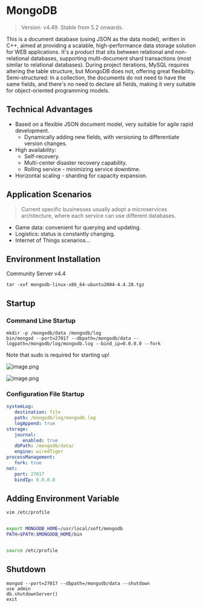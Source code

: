 # MongoDB

> Version: v4.49. Stable from 5.2 onwards.

This is a document database (using JSON as the data model), written in C++, aimed at providing a scalable, high-performance data storage solution for WEB applications. It's a product that sits between relational and non-relational databases, supporting multi-document shard transactions (most similar to relational databases). During project iterations, MySQL requires altering the table structure, but MongoDB does not, offering great flexibility. Semi-structured: In a collection, the documents do not need to have the same fields, and there's no need to declare all fields, making it very suitable for object-oriented programming models.

## Technical Advantages

- Based on a flexible JSON document model, very suitable for agile rapid development.
  - Dynamically adding new fields, with versioning to differentiate version changes.
- High availability:
  - Self-recovery.
  - Multi-center disaster recovery capability.
  - Rolling service - minimizing service downtime.
- Horizontal scaling - sharding for capacity expansion.

## Application Scenarios

> Current specific businesses usually adopt a microservices architecture, where each service can use different databases.

- Game data: convenient for querying and updating.
- Logistics: status is constantly changing.
- Internet of Things scenarios...

## Environment Installation

Community Server v4.4

```shell
tar -xvf mongodb-linux-x86_64-ubuntu2004-4.4.28.tgz
```

## Startup

### Command Line Startup

```shell
mkdir -p /mongodb/data /mongodb/log
bin/mongod --port=27017 --dbpath=/mongodb/data --logpath=/mongodb/log/mongodb.log --bind_ip=0.0.0.0 --fork
```

Note that sudo is required for starting up!

![image.png](https://cdn.nlark.com/yuque/0/2024/png/40368069/1708737878694-1e937a46-319d-4b6d-bfac-ecb4c65017b8.png#averageHue=%23300a25&clientId=u8519a271-a58e-4&from=paste&height=78&id=u0374d33c&originHeight=97&originWidth=1716&originalType=binary&ratio=1.25&rotation=0&showTitle=false&size=29325&status=done&style=none&taskId=u67385af9-eb3b-46b2-b686-e50120a848f&title=&width=1372.8)

![image.png](https://cdn.nlark.com/yuque/0/2024/png/40368069/1708738040212-245bbb78-d0a2-4a12-8c12-a366ccd18707.png#averageHue=%23300a24&clientId=u8519a271-a58e-4&from=paste&height=423&id=ue6764f59&originHeight=529&originWidth=1705&originalType=binary&ratio=1.25&rotation=0&showTitle=false&size=122748&status=done&style=none&taskId=ub19ff17a-fbf8-4c69-ba4c-fe356bc4f29&title=&width=1364)

### Configuration File Startup

```yaml
systemLog:
   destination: file
   path: /mongodb/log/mongodb.log
   logAppend: true
storage:
   journal:
      enabled: true
   dbPath: /mongodb/data/
   engine: wiredTiger
processManagement:
   fork: true
net:
   port: 27017
   bindIp: 0.0.0.0
```

## Adding Environment Variable

```bash
vim /etc/profile


export MONGODB_HOME=/usr/local/soft/mongodb
PATH=$PATH:$MONGODB_HOME/bin


source /etc/profile
```

## Shutdown

```shell
mongod --port=27017 --dbpath=/mongodb/data --shutdown
use admin
db.shutdownServer()
exit
```
